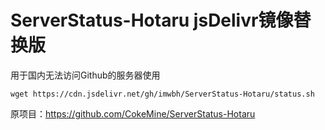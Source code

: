 # ServerStatus-Hotaru jsDelivr镜像替换版  

用于国内无法访问Github的服务器使用 
```
wget https://cdn.jsdelivr.net/gh/imwbh/ServerStatus-Hotaru/status.sh
```

原项目：https://github.com/CokeMine/ServerStatus-Hotaru  
